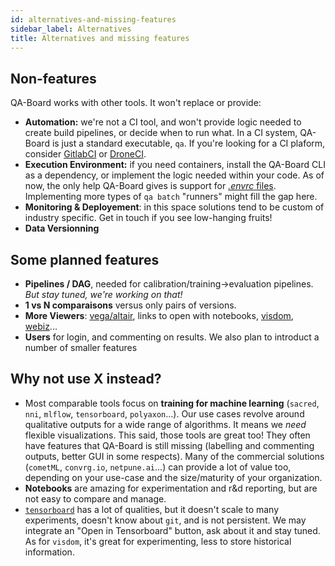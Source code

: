 ```yaml
---
id: alternatives-and-missing-features
sidebar_label: Alternatives
title: Alternatives and missing features
---
```



## Non-features
QA-Board works with other tools. It won't replace or provide:
- **Automation:** we're not a CI tool, and won't provide logic needed to create build pipelines, or decide when to run what. In a CI system, QA-Board is just a standard executable, `qa`. If you're looking for a CI plaform, consider [GitlabCI](https://docs.gitlab.com/ee/ci/) or [DroneCI](https://github.com/drone/drone).
- **Execution Environment:** if you need containers, install the QA-Board CLI as a dependency, or implement the logic needed within your code. As of now, the only help QA-Board gives is support for [*.envrc* files](https://direnv.net/). Implementing more types of `qa batch` "runners" might fill the gap here.
- **Monitoring & Deployement**: in this space solutions tend to be custom of industry specific. Get in touch if you see low-hanging fruits!
- **Data Versionning**

## Some planned features
- **Pipelines / DAG**, needed for calibration/training->evaluation pipelines. *But stay tuned, we're working on that!*
- **1 vs N comparaisons** versus only pairs of versions.
- **More Viewers**: [vega/altair](https://vega.github.io/vega/), links to open with notebooks, [visdom](https://github.com/facebookresearch/visdom), [webiz](https://webviz.io/)...
- **Users** for login, and commenting on results.
We also plan to introduct a number of smaller features

## Why not use X instead?
- Most comparable tools focus on **training for machine learning** (`sacred`, `nni`, `mlflow`, `tensorboard`, `polyaxon`...). Our use cases revolve around qualitative outputs for a wide range of algorithms. It means we *need* flexible visualizations. This said, those tools are great too! They often have features that QA-Board is still missing (labelling and commenting outputs, better GUI in some respects). Many of the commercial solutions (`cometML`, `convrg.io`, `netpune.ai`...) can provide a lot of value too, depending on your use-case  and the size/maturity of your organization.
- **Notebooks** are amazing for experimentation and r&d reporting, but are not easy to compare and manage. 
- [`tensorboard`](https://www.tensorflow.org/tensorboard) has a lot of qualities, but it doesn't scale to many experiments, doesn't know about `git`, and is not persistent. We may integrate an "Open in Tensorboard" button, ask about it and stay tuned. As for `visdom`, it's great for experimenting, less to store historical information.
